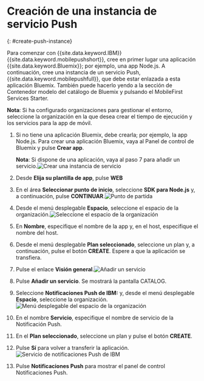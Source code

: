 # Creación de una instancia de servicio Push
{: #create-push-instance}

Para comenzar con {{site.data.keyword.IBM}} {{site.data.keyword.mobilepushshort}}, cree en primer lugar una aplicación {{site.data.keyword.Bluemix}}; por ejemplo, una app Node.js. A continuación, cree una instancia de un servicio Push, {{site.data.keyword.mobilepushfull}}, que debe estar enlazada a esta aplicación Bluemix. También puede hacerlo yendo a la sección de Contenedor modelo del catálogo de Bluemix y pulsando el MobileFirst Services Starter.

**Nota**: Si ha configurado organizaciones para gestionar el entorno, seleccione la organización en la que desea crear el tiempo de ejecución y los servicios para la app de móvil.


1. Si no tiene una aplicación Bluemix, debe crearla; por ejemplo, la app Node.js. Para crear una aplicación Bluemix, vaya al Panel de control de Bluemix y pulse **Crear app**.

	**Nota**: Si dispone de una aplicación, vaya al paso 7 para añadir un servicio.![Crear una instancia de servicio](images/create_service_instance1.jpg "Crear una instancia de servicio")

1. Desde **Elija su plantilla de app**, pulse **WEB**

3. En el área **Seleccionar punto de inicio**, seleccione **SDK para Node.js** y, a continuación, pulse **CONTINUAR**.![Punto de partida](images/create_service_nodejs2.jpg)

4. Desde el menú desplegable **Espacio**, seleccione el espacio de la organización.![Seleccione el espacio de la organización](images/create_a_service3.jpg)
1. En **Nombre**, especifique el nombre de la app y, en el host, especifique el nombre del host.

1. Desde el menú desplegable **Plan seleccionado**, seleccione un plan y, a continuación, pulse el botón **CREATE**. Espere a que la aplicación se transfiera.

1. Pulse el enlace **Visión general**.![Añadir un servicio](images/create_service_add4.jpg)
1. Pulse **Añadir un servicio**. Se mostrará la pantalla CATALOG.

1. Seleccione **Notificaciones Push de IBM:** y, desde el menú desplegable **Espacio**, seleccione la organización.![Menú desplegable del espacio de la organización](images/create_service_org.jpg)
1. En el nombre **Servicio**, especifique el nombre de servicio de la Notificación Push.

1. En el **Plan seleccionado**, seleccione un plan y pulse el botón **CREATE**.

1. Pulse **Sí** para volver a transferir la aplicación.![Servicio de notificaciones Push de IBM](images/create_service_notification5.jpg)

1. Pulse **Notificaciones Push** para mostrar el panel de control Notificaciones Push.
